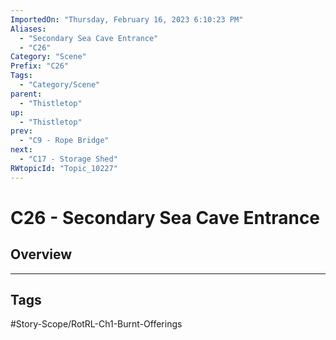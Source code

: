 ```yaml
---
ImportedOn: "Thursday, February 16, 2023 6:10:23 PM"
Aliases:
  - "Secondary Sea Cave Entrance"
  - "C26"
Category: "Scene"
Prefix: "C26"
Tags:
  - "Category/Scene"
parent:
  - "Thistletop"
up:
  - "Thistletop"
prev:
  - "C9 - Rope Bridge"
next:
  - "C17 - Storage Shed"
RWtopicId: "Topic_10227"
---
```

# C26 - Secondary Sea Cave Entrance
## Overview

---
## Tags
#Story-Scope/RotRL-Ch1-Burnt-Offerings

